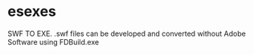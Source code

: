 esexes
======

SWF TO EXE. .swf files can be developed and converted without Adobe Software using FDBuild.exe
